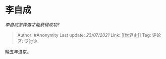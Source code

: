 # 李自成
*李自成怎样做才能获得成功?*

> Author: #Anonymity
> Last update: *23/07/2021*
> Link: [[世界史]]
> Tag:
> 评论区:
> 泛讨论:

晚五年进京。
